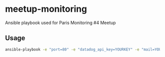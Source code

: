 # meetup-monitoring
Ansible playbook used for Paris Monitoring #4 Meetup 

## Usage
```bash
ansible-playbook -e "port=80" -e "datadog_api_key=YOURKEY" -e "mail=YOURMAIL" -e "host=localhost" meetup-monitoring.yml
```
